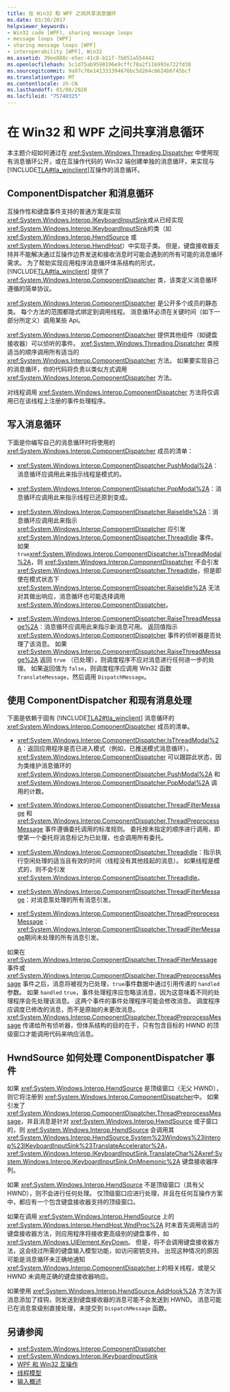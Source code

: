 ```yaml
---
title: 在 Win32 和 WPF 之间共享消息循环
ms.date: 03/30/2017
helpviewer_keywords:
- Win32 code [WPF], sharing message loops
- message loops [WPF]
- sharing message loops [WPF]
- interoperability [WPF], Win32
ms.assetid: 39ee888c-e5ec-41c8-b11f-7b851a554442
ms.openlocfilehash: 5c1d75ab9598196e9cffc78a2f116993e722fd38
ms.sourcegitcommit: 9a97c76e141333394676bc5d264c6624b6f45bcf
ms.translationtype: MT
ms.contentlocale: zh-CN
ms.lasthandoff: 01/08/2020
ms.locfileid: "75740325"
---
```

# <a name="sharing-message-loops-between-win32-and-wpf"></a>在 Win32 和 WPF 之间共享消息循环
本主题介绍如何通过在 <xref:System.Windows.Threading.Dispatcher> 中使用现有消息循环公开，或在互操作代码的 Win32 端创建单独的消息循环，来实现与 [!INCLUDE[TLA#tla_winclient](../../../../includes/tlasharptla-winclient-md.md)]互操作的消息循环。  
  
## <a name="componentdispatcher-and-the-message-loop"></a>ComponentDispatcher 和消息循环  
 互操作性和键盘事件支持的普通方案是实现 <xref:System.Windows.Interop.IKeyboardInputSink>或从已经实现 <xref:System.Windows.Interop.IKeyboardInputSink>的类（如 <xref:System.Windows.Interop.HwndSource> 或 <xref:System.Windows.Interop.HwndHost>）中实现子类。 但是，键盘接收器支持并不能解决通过互操作边界发送和接收消息时可能会遇到的所有可能的消息循环需求。 为了帮助实现应用程序消息循环体系结构的形式，[!INCLUDE[TLA#tla_winclient](../../../../includes/tlasharptla-winclient-md.md)] 提供了 <xref:System.Windows.Interop.ComponentDispatcher> 类，该类定义消息循环遵循的简单协议。  
  
 <xref:System.Windows.Interop.ComponentDispatcher> 是公开多个成员的静态类。 每个方法的范围都隐式绑定到调用线程。 消息循环必须在关键时间（如下一部分所定义）调用某些 Api。  
  
 <xref:System.Windows.Interop.ComponentDispatcher> 提供其他组件（如键盘接收器）可以侦听的事件。 <xref:System.Windows.Threading.Dispatcher> 类按适当的顺序调用所有适当的 <xref:System.Windows.Interop.ComponentDispatcher> 方法。 如果要实现自己的消息循环，你的代码将负责以类似方式调用 <xref:System.Windows.Interop.ComponentDispatcher> 方法。  
  
 对线程调用 <xref:System.Windows.Interop.ComponentDispatcher> 方法将仅调用已在该线程上注册的事件处理程序。  
  
## <a name="writing-message-loops"></a>写入消息循环  
 下面是你编写自己的消息循环时将使用的 <xref:System.Windows.Interop.ComponentDispatcher> 成员的清单：  
  
- <xref:System.Windows.Interop.ComponentDispatcher.PushModal%2A>：消息循环应调用此来指示线程是模式的。  
  
- <xref:System.Windows.Interop.ComponentDispatcher.PopModal%2A>：消息循环应调用此来指示线程已还原到变成。  
  
- <xref:System.Windows.Interop.ComponentDispatcher.RaiseIdle%2A>：消息循环应调用此来指示 <xref:System.Windows.Interop.ComponentDispatcher> 应引发 <xref:System.Windows.Interop.ComponentDispatcher.ThreadIdle> 事件。 如果 `true`<xref:System.Windows.Interop.ComponentDispatcher.IsThreadModal%2A>，则 <xref:System.Windows.Interop.ComponentDispatcher> 不会引发 <xref:System.Windows.Interop.ComponentDispatcher.ThreadIdle>，但是即使在模式状态下 <xref:System.Windows.Interop.ComponentDispatcher.RaiseIdle%2A> 无法对其做出响应，消息循环也可能选择调用 <xref:System.Windows.Interop.ComponentDispatcher>。  
  
- <xref:System.Windows.Interop.ComponentDispatcher.RaiseThreadMessage%2A>：消息循环应调用此来指示新消息可用。 返回值指示 <xref:System.Windows.Interop.ComponentDispatcher> 事件的侦听器是否处理了该消息。 如果 <xref:System.Windows.Interop.ComponentDispatcher.RaiseThreadMessage%2A> 返回 `true` （已处理），则调度程序不应对消息进行任何进一步的处理。 如果返回值为 `false`，则调度程序应调用 Win32 函数 `TranslateMessage`，然后调用 `DispatchMessage`。  
  
## <a name="using-componentdispatcher-and-existing-message-handling"></a>使用 ComponentDispatcher 和现有消息处理  
 下面是依赖于固有 [!INCLUDE[TLA2#tla_winclient](../../../../includes/tla2sharptla-winclient-md.md)] 消息循环的 <xref:System.Windows.Interop.ComponentDispatcher> 成员的清单。  
  
- <xref:System.Windows.Interop.ComponentDispatcher.IsThreadModal%2A>：返回应用程序是否已进入模式（例如，已推送模式消息循环）。 <xref:System.Windows.Interop.ComponentDispatcher> 可以跟踪此状态，因为类维护消息循环的 <xref:System.Windows.Interop.ComponentDispatcher.PushModal%2A> 和 <xref:System.Windows.Interop.ComponentDispatcher.PopModal%2A> 调用的计数。  
  
- <xref:System.Windows.Interop.ComponentDispatcher.ThreadFilterMessage> 和 <xref:System.Windows.Interop.ComponentDispatcher.ThreadPreprocessMessage> 事件遵循委托调用的标准规则。 委托按未指定的顺序进行调用，即使第一个委托将消息标记为已处理，也会调用所有委托。  
  
- <xref:System.Windows.Interop.ComponentDispatcher.ThreadIdle>：指示执行空闲处理的适当且有效的时间（线程没有其他挂起的消息）。 如果线程是模式的，则不会引发 <xref:System.Windows.Interop.ComponentDispatcher.ThreadIdle>。  
  
- <xref:System.Windows.Interop.ComponentDispatcher.ThreadFilterMessage>：对消息泵处理的所有消息引发。  
  
- <xref:System.Windows.Interop.ComponentDispatcher.ThreadPreprocessMessage>： <xref:System.Windows.Interop.ComponentDispatcher.ThreadFilterMessage>期间未处理的所有消息引发。  
  
 如果在 <xref:System.Windows.Interop.ComponentDispatcher.ThreadFilterMessage> 事件或 <xref:System.Windows.Interop.ComponentDispatcher.ThreadPreprocessMessage> 事件之后，消息将被视为已处理，`true`事件数据中通过引用传递的 `handled` 参数。 如果 `handled` `true`，事件处理程序应忽略该消息，因为这意味着不同的处理程序会先处理该消息。 这两个事件的事件处理程序可能会修改消息。 调度程序应调度已修改的消息，而不是原始的未更改消息。 <xref:System.Windows.Interop.ComponentDispatcher.ThreadPreprocessMessage> 传递给所有侦听器，但体系结构的目的在于，只有包含目标的 HWND 的顶级窗口才能调用代码来响应消息。  
  
## <a name="how-hwndsource-treats-componentdispatcher-events"></a>HwndSource 如何处理 ComponentDispatcher 事件  
 如果 <xref:System.Windows.Interop.HwndSource> 是顶级窗口（无父 HWND），则它将注册到 <xref:System.Windows.Interop.ComponentDispatcher>中。 如果引发了 <xref:System.Windows.Interop.ComponentDispatcher.ThreadPreprocessMessage>，并且消息是针对 <xref:System.Windows.Interop.HwndSource> 或子窗口的，则 <xref:System.Windows.Interop.HwndSource> 会调用其 <xref:System.Windows.Interop.HwndSource.System%23Windows%23Interop%23IKeyboardInputSink%23TranslateAccelerator%2A>，<xref:System.Windows.Interop.IKeyboardInputSink.TranslateChar%2A><xref:System.Windows.Interop.IKeyboardInputSink.OnMnemonic%2A> 键盘接收器序列。  
  
 如果 <xref:System.Windows.Interop.HwndSource> 不是顶级窗口（具有父 HWND），则不会进行任何处理。 仅顶级窗口应进行处理，并且在任何互操作方案中，都应有一个包含键盘接收器支持的顶级窗口。  
  
 如果在调用 <xref:System.Windows.Interop.HwndSource> 上的 <xref:System.Windows.Interop.HwndHost.WndProc%2A> 时未首先调用适当的键盘接收器方法，则应用程序将接收更高级别的键盘事件，如 <xref:System.Windows.UIElement.KeyDown>。 但是，将不会调用键盘接收器方法，这会绕过所需的键盘输入模型功能，如访问密钥支持。 出现这种情况的原因可能是消息循环未正确地通知 <xref:System.Windows.Interop.ComponentDispatcher>上的相关线程，或是父 HWND 未调用正确的键盘接收器响应。  
  
 如果使用 <xref:System.Windows.Interop.HwndSource.AddHook%2A> 方法为该消息添加了挂钩，则发送到键盘接收器的消息可能不会发送到 HWND。 消息可能已在消息泵级别直接处理，未提交到 `DispatchMessage` 函数。  
  
## <a name="see-also"></a>另请参阅

- <xref:System.Windows.Interop.ComponentDispatcher>
- <xref:System.Windows.Interop.IKeyboardInputSink>
- [WPF 和 Win32 互操作](wpf-and-win32-interoperation.md)
- [线程模型](threading-model.md)
- [输入概述](input-overview.md)
